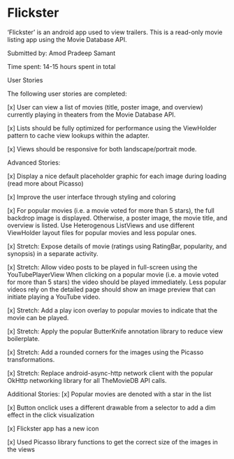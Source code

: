 # Flickster

‘Flickster’ is an android app used to view trailers. This is a read-only movie listing app using the Movie Database API.

Submitted by: Amod Pradeep Samant

Time spent: 14-15 hours spent in total

User Stories

The following user stories are completed:

[x] User can view a list of movies (title, poster image, and overview) currently playing in theaters from the Movie Database API.

[x] Lists should be fully optimized for performance using the ViewHolder pattern to cache view lookups within the adapter.

[x] Views should be responsive for both landscape/portrait mode.

Advanced Stories:

[x] Display a nice default placeholder graphic for each image during loading (read more about Picasso)

[x] Improve the user interface through styling and coloring

[x] For popular movies (i.e. a movie voted for more than 5 stars), the full backdrop image is displayed. Otherwise, a poster image, the movie title, and overview is listed. Use Heterogenous ListViews and use different ViewHolder layout files for popular movies and less popular ones.

[x] Stretch: Expose details of movie (ratings using RatingBar, popularity, and synopsis) in a separate activity.

[x] Stretch: Allow video posts to be played in full-screen using the YouTubePlayerView
    When clicking on a popular movie (i.e. a movie voted for more than 5 stars) the video should be played immediately.
    Less popular videos rely on the detailed page should show an image preview that can initiate playing a YouTube video.

[x] Stretch: Add a play icon overlay to popular movies to indicate that the movie can be played.

[x] Stretch: Apply the popular ButterKnife annotation library to reduce view boilerplate.

[x] Stretch: Add a rounded corners for the images using the Picasso transformations.

[x] Stretch: Replace android-async-http network client with the popular OkHttp networking library for all TheMovieDB   API calls.

Additional Stories:
[x] Popular movies are denoted with a star in the list

[x] Button onclick uses a different drawable from a selector to add a dim effect in the click visualization

[x] Flickster app has a new icon

[x] Used Picasso library functions to get the correct size of the images in the views
